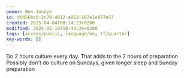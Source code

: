 ```yaml
---
owner: Ben Jendyk
id: dd456bc0-2c78-4812-a063-287e1e977e57
created: 2025-04-04T00:14:23+0200
modified: 2025-05-16T18:43:26+0200
tags: [access/public, language/en, tf/quarter]
key-words: []
---
```


Do 2 hours culture every day. That adds to the 2 hours of preparation
Possibly don't do culture on Sundays, given longer sleep and Sunday preparation 